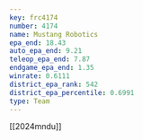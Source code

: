 ```yaml
---
key: frc4174
number: 4174
name: Mustang Robotics
epa_end: 18.43
auto_epa_end: 9.21
teleop_epa_end: 7.87
endgame_epa_end: 1.35
winrate: 0.6111
district_epa_rank: 542
district_epa_percentile: 0.6991
type: Team
---
```

[[2024mndu]]
